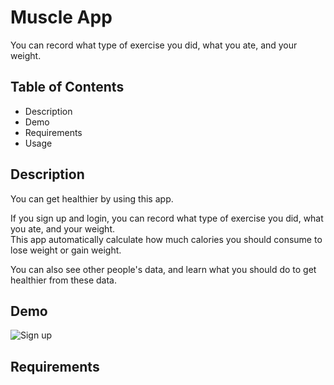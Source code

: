 # Muscle App
You can record what type of exercise you did, what you ate, and your weight. 
## Table of Contents
+ Description
+ Demo
+ Requirements
+ Usage
## Description
You can get healthier by using this app.  

If you sign up and login, you can record what type of exercise you did, what you ate, and your weight.  
This app automatically calculate how much calories you should consume to lose weight or gain weight. 

You can also see other people's data, and learn what you should do to get healthier from these data.

## Demo
![Sign up]()
## Requirements
